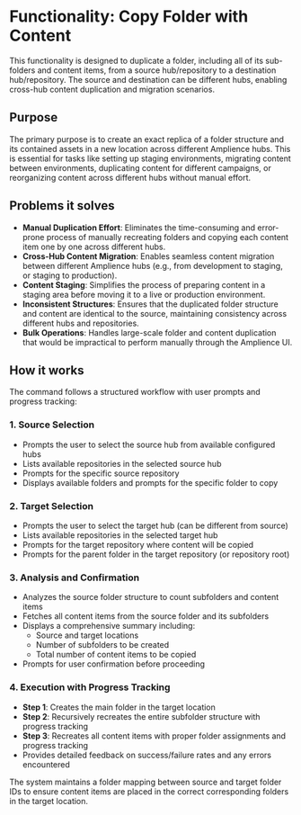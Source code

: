 # Functionality: Copy Folder with Content

This functionality is designed to duplicate a folder, including all of its
sub-folders and content items, from a source hub/repository to a destination
hub/repository. The source and destination can be different hubs, enabling
cross-hub content duplication and migration scenarios.

## Purpose

The primary purpose is to create an exact replica of a folder structure and its
contained assets in a new location across different Amplience hubs. This is
essential for tasks like setting up staging environments, migrating content
between environments, duplicating content for different campaigns, or
reorganizing content across different hubs without manual effort.

## Problems it solves

- **Manual Duplication Effort**: Eliminates the time-consuming and error-prone
  process of manually recreating folders and copying each content item one by
  one across different hubs.
- **Cross-Hub Content Migration**: Enables seamless content migration between
  different Amplience hubs (e.g., from development to staging, or staging to
  production).
- **Content Staging**: Simplifies the process of preparing content in a staging
  area before moving it to a live or production environment.
- **Inconsistent Structures**: Ensures that the duplicated folder structure and
  content are identical to the source, maintaining consistency across different
  hubs and repositories.
- **Bulk Operations**: Handles large-scale folder and content duplication that
  would be impractical to perform manually through the Amplience UI.

## How it works

The command follows a structured workflow with user prompts and progress
tracking:

### 1. Source Selection

- Prompts the user to select the source hub from available configured hubs
- Lists available repositories in the selected source hub
- Prompts for the specific source repository
- Displays available folders and prompts for the specific folder to copy

### 2. Target Selection

- Prompts the user to select the target hub (can be different from source)
- Lists available repositories in the selected target hub
- Prompts for the target repository where content will be copied
- Prompts for the parent folder in the target repository (or repository root)

### 3. Analysis and Confirmation

- Analyzes the source folder structure to count subfolders and content items
- Fetches all content items from the source folder and its subfolders
- Displays a comprehensive summary including:
  - Source and target locations
  - Number of subfolders to be created
  - Total number of content items to be copied
- Prompts for user confirmation before proceeding

### 4. Execution with Progress Tracking

- **Step 1**: Creates the main folder in the target location
- **Step 2**: Recursively recreates the entire subfolder structure with progress
  tracking
- **Step 3**: Recreates all content items with proper folder assignments and
  progress tracking
- Provides detailed feedback on success/failure rates and any errors encountered

The system maintains a folder mapping between source and target folder IDs to
ensure content items are placed in the correct corresponding folders in the
target location.
